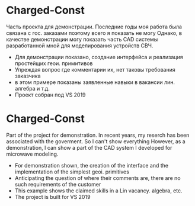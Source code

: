


# Charged-Const
Часть проекта для демонстрации.
Последние годы моя работа была связана с гос. заказами поэтому всего я показать не могу
Однако, в качестве демонстрации могу показать часть CAD системы разработанной мной для моделирования устройств СВЧ.  


- Для демонстрации показано, создание интерфейса и реализация простейщих геои. примитивов
- Упреждая вопрос где комментарии их, нет таковы требования заказчика 
- в этом примере показаны заявленные навыки в вакансии лин. алгебра и т.д.
- Проект собран под VS 2019

# Charged-Const
Part of the project for demonstration.
In recent years, my reserch has been associated with the goverment. So I can't show everything
However, as a demonstration, I can show a part of the CAD system I developed for microwave modeling.


- For demonstration shown, the creation of the interface and the implementation of the simplest geoi. primitives
- Anticipating the question of where their comments are, there are no such requirements of the customer
- This example shows the claimed skills in a Lin vacancy. algebra, etc.
- The project is built for VS 2019 

